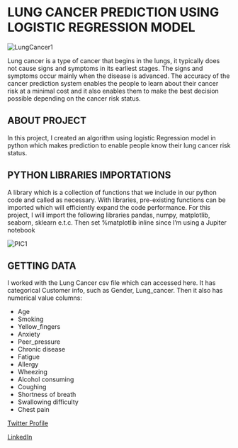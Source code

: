 # LUNG CANCER PREDICTION USING LOGISTIC REGRESSION MODEL
![LungCancer1](https://user-images.githubusercontent.com/109528502/197523521-80442bcf-37fc-44d9-9ab6-1a7d2b1738b0.jpeg)

Lung cancer is a type of cancer that begins in the lungs, it typically does not cause signs and symptoms in its earliest stages. The signs and symptoms occur mainly when the disease is advanced. The accuracy of the cancer prediction system enables the people to learn about their cancer risk at a minimal cost and it also enables them to make the best decision possible depending on the cancer risk status.

## ABOUT PROJECT
In this project, I created an algorithm using logistic Regression model in python which makes prediction to enable people know their lung cancer risk status.

## PYTHON LIBRARIES IMPORTATIONS
A library which is a collection of functions that we include in our python code and called as necessary. With libraries, pre-existing functions can be imported which will efficiently expand the code performance. For this project, I will import the following libraries pandas, numpy, matplotlib, seaborn, sklearn e.t.c. Then set %matplotlib inline since I’m using a Jupiter notebook

![PIC1](https://user-images.githubusercontent.com/109528502/197524856-3345b4a0-5d69-4311-80c5-f8160811d241.JPG)

## GETTING DATA
I worked with the Lung Cancer csv file which can accessed here. It has categorical Customer info, such as Gender, Lung_cancer. Then it also has numerical value columns:
*  Age 
*  Smoking
*  Yellow_fingers
*  Anxiety 
*  Peer_pressure 
*  Chronic disease
*  Fatigue 
*  Allergy 
*  Wheezing 
*  Alcohol consuming 
*  Coughing 
*  Shortness of breath
*  Swallowing difficulty 
*  Chest pain

[Twitter Profile](https://twitter.com/Jobenofficial?t=F06epko9lD5L8p3-VkkT9w&s=09)

[LinkedIn](https://www.linkedin.com/in/jonahusanga)
